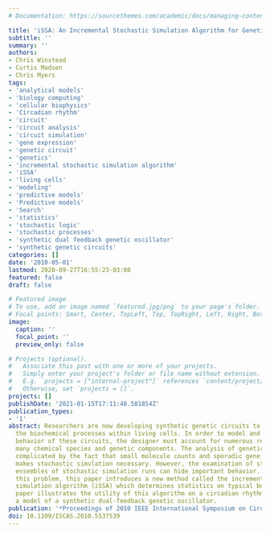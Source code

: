 ```yaml
---
# Documentation: https://sourcethemes.com/academic/docs/managing-content/

title: 'iSSA: An Incremental Stochastic Simulation Algorithm for Genetic Circuits'
subtitle: ''
summary: ''
authors:
- Chris Winstead
- Curtis Madsen
- Chris Myers
tags:
- 'analytical models'
- 'biology computing'
- 'cellular biophysics'
- 'Circadian rhythm'
- 'circuit'
- 'circuit analysis'
- 'circuit simulation'
- 'gene expression'
- 'genetic circuit'
- 'genetics'
- 'incremental stochastic simulation algorithm'
- 'iSSA'
- 'living cells'
- 'modeling'
- 'predictive models'
- 'Predictive models'
- 'Search'
- 'statistics'
- 'stochastic logic'
- 'stochastic processes'
- 'synthetic dual feedback genetic oscillator'
- 'synthetic genetic circuits'
categories: []
date: '2010-05-01'
lastmod: 2020-09-27T16:55:23-03:00
featured: false
draft: false

# Featured image
# To use, add an image named `featured.jpg/png` to your page's folder.
# Focal points: Smart, Center, TopLeft, Top, TopRight, Left, Right, BottomLeft, Bottom, BottomRight.
image:
  caption: ''
  focal_point: ''
  preview_only: false

# Projects (optional).
#   Associate this post with one or more of your projects.
#   Simply enter your project's folder or file name without extension.
#   E.g. `projects = ["internal-project"]` references `content/project/deep-learning/index.md`.
#   Otherwise, set `projects = []`.
projects: []
publishDate: '2021-01-15T17:11:48.581854Z'
publication_types:
- '1'
abstract: Researchers are now developing synthetic genetic circuits to manipulate
  the biochemical processes within living cells. In order to model and predict the
  behavior of these circuits, the designer must account for numerous reactions among
  many chemical species and genetic components. The analysis of genetic circuits is
  complicated by the fact that small molecule counts and sporadic gene expression
  makes stochastic simulation necessary. However, the examination of statistics on
  ensembles of stochastic simulation runs can hide important behavior. To address
  this problem, this paper introduces a new method called the incremental stochastic
  simulation algorithm (iSSA) which determines statistics on typical behavior. This
  paper illustrates the utility of this algorithm on a circadian rhythm model and
  a model of a synthetic dual-feedback genetic oscillator.
publication: '*Proceedings of 2010 IEEE International Symposium on Circuits and Systems*'
doi: 10.1109/ISCAS.2010.5537539
---
```

